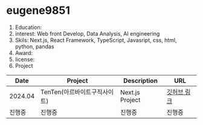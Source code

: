 # eugene9851
 
1. Education:
2. interest: Web front Develop, Data Analysis, AI engineering
3. Skils: Next.js, React Framework, TypeScript, Javasript, css, html, python, pandas
4. Award:
5. license:
6. Project

|Date|Project|Description|URL|
|----|-------------------------|-------------|-----|
|2024.04|TenTen(아르바이트구직사이트)|Next.js Project|[깃허브 링크](https://github.com/sprint-part3-team10/tenten/tree/main)|
|진행중|진행중|진행중|진행중|
